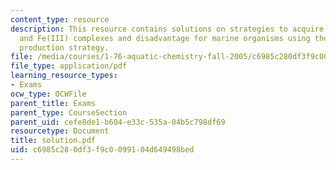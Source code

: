 ```yaml
---
content_type: resource
description: This resource contains solutions on strategies to acquire Fe, Fe(II)
  and Fe(III) complexes and disadvantage for marine organisms using the siderophores
  production strategy.
file: /media/courses/1-76-aquatic-chemistry-fall-2005/c6985c280df3f9c0099104d649498bed_solution.pdf
file_type: application/pdf
learning_resource_types:
- Exams
ocw_type: OCWFile
parent_title: Exams
parent_type: CourseSection
parent_uid: cefe8de1-b604-e33c-535a-04b5c798df69
resourcetype: Document
title: solution.pdf
uid: c6985c28-0df3-f9c0-0991-04d649498bed
---
```

